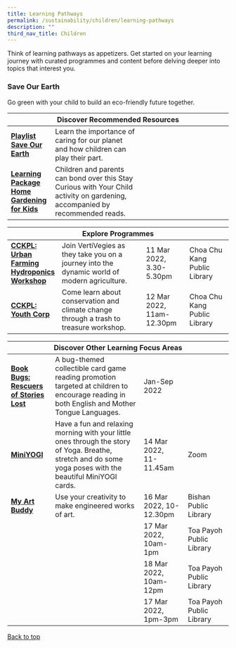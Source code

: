 ```yaml
---
title: Learning Pathways
permalink: /sustainability/children/learning-pathways
description: ""
third_nav_title: Children
---
```

<style type="text/css">
/* Links */
.content a { color: #322987; }
.content a:focus,
.content a:hover { color: #28216c; }

/* Button Outline */
.bp-button { padding-left: 1.5rem; padding-right: 1.5rem; }
.bp-button.is-primary-outline { border: 1px solid #322987; color: #322987; background-color: transparent; text-decoration: none; }
.bp-button.is-primary-outline:focus,
.bp-button.is-primary-outline:hover { border: 1px solid #322987; color: #cff2e8; background-color: #322987; text-decoration: none; }

/* Responsive Iframe */
.responsive-iframe { position: absolute; top: 0; left: 0; bottom: 0; right: 0; width: 100%; height: 100%; }
.responsive-iframe-container { position: relative; overflow: hidden; width: 100%; }
.responsive-iframe-container.ratio-16by9 { padding-top: 56.25%; }
.responsive-iframe-container.ratio-4by3 { padding-top: 75%; }
.responsive-iframe-container.ratio-3by2 { padding-top: 66.66%; }
.responsive-iframe-container.ratio-1by1 { padding-top: 100%; }
</style>
Think of learning pathways as appetizers. Get started on your learning journey with curated programmes and content before delving deeper into topics that interest you.

<h3><b>Save Our Earth</b></h3>
Go green with your child to build an eco-friendly future together.
<div class="horizontal-scroll margin--bottom--lg">
  <table class="generic-table">
    <thead>
      <tr>
        <th colspan="4" class="is-uppercase has-weight-normal">Discover Recommended Resources</th>
      </tr>
    </thead>
    <tbody>
      <tr>
        <td style="width: 20%;"><a href="/sustainability/children/content" target="_blank"><b> Playlist<br>Save Our Earth</b></a></td>
        <td style="width: 40%;"> Learn the importance of caring for our planet and how children can play their part.</td>
        <td style="width: 20%;"> </td>
        <td style="width: 20%;"> </td>
      </tr>
      <tr>
        <td><a href="https://childrenandteens.nlb.gov.sg/diy-resources/primary/stay-curious-with-your-child" target="_blank"><b> Learning Package<br>Home Gardening for Kids</b></a></td>
        <td> Children and parents can bond over this Stay Curious with Your Child activity on gardening, accompanied by recommended reads.</td>
        <td></td>
        <td> </td>
      </tr>
    </tbody>
  </table>
</div>

<div class="horizontal-scroll margin--bottom--lg">
  <table class="generic-table">
    <thead>
      <tr>
        <th colspan="4" class="is-uppercase has-weight-normal">Explore Programmes</th>
      </tr>
    </thead>
    <tbody>
      <tr>
        <td style="width: 20%;"><a href="https://go.gov.sg/cckpl" target="_blank"><b>CCKPL: Urban Farming Hydroponics Workshop</b></a></td>
        <td style="width: 40%;">Join VertiVegies as they take you on a journey into the dynamic world of modern agriculture.</td>
        <td style="width: 20%;">11 Mar 2022, <br>3.30-5.30pm</td>
        <td style="width: 20%;">Choa Chu Kang Public Library </td>
			</tr>      <tr>
                <td style="width: 20%;"><a href="https://go.gov.sg/cckpl" target="_blank"><b>CCKPL: Youth Corp</b></a></td>
        <td style="width: 40%;">Come learn about conservation and climate change through a trash to treasure workshop.</td>
        <td style="width: 20%;">12 Mar 2022, <br> 11am-12.30pm</td>
        <td style="width: 20%;">Choa Chu Kang Public Library </td>
			</tr>
    </tbody>
  </table>
</div>

<div class="horizontal-scroll margin--bottom--lg">
  <table class="generic-table">
    <thead>
      <tr>
        <th colspan="4" class="is-uppercase has-weight-normal">Discover Other Learning Focus Areas</th>
      </tr>
    </thead>
    <tbody>
      <tr>
        <td style="width: 20%;"><a href="http://go.gov.sg/BookBugs" target="_blank"><b>Book Bugs: Rescuers of Stories Lost</b></a></td>
        <td style="width: 40%;"> A bug-themed collectible card game reading promotion targeted at children to encourage reading in both English and Mother Tongue Languages.</td>
        <td style="width: 20%;">Jan-Sep 2022</td>
        <td style="width: 20%;"></td>
      </tr>
			<tr>
        <td style="width: 20%;"><a href="https://go.gov.sg/golibrary" target="_blank"><b>MiniYOGI</b></a></td>
        <td style="width: 40%;">Have a fun and relaxing morning with your little ones through the story of Yoga. Breathe, stretch and do some yoga poses with the beautiful MiniYOGI cards.</td>
        <td style="width: 20%;">14 Mar 2022, <br>11-11.45am</td>
        <td style="width: 20%;">Zoom</td>
      </tr>
			<tr>
        <td style="width: 20%;"><a href="https://go.gov.sg/golibrary" target="_blank"><b>My Art Buddy</b></a></td>
        <td style="width: 40%;">Use your creativity to make engineered works of art.</td>
        <td style="width: 20%;">16 Mar 2022, 10-12.30pm</td>
        <td style="width: 20%;">Bishan Public Library</td>
      </tr>
			<tr>
        <td style="width: 20%;"></td>
        <td style="width: 40%;"></td>
        <td style="width: 20%;">17 Mar 2022, 10am-1pm</td>
        <td style="width: 20%;">Toa Payoh Public Library</td>
      </tr>
			<tr>
        <td style="width: 20%;"></td>
        <td style="width: 40%;"></td>
        <td style="width: 20%;">18 Mar 2022, 10am-12pm</td>
        <td style="width: 20%;">Toa Payoh Public Library</td>
      </tr>
			<tr>
        <td style="width: 20%;"></td>
        <td style="width: 40%;"></td>
        <td style="width: 20%;">17 Mar 2022, 1pm-3pm</td>
        <td style="width: 20%;">Toa Payoh Public Library</td>
      </tr>
     </tbody>
  </table>
</div>

<p class="has-text-right margin--top--xl"><a href="#main-content">Back to top</a></p>